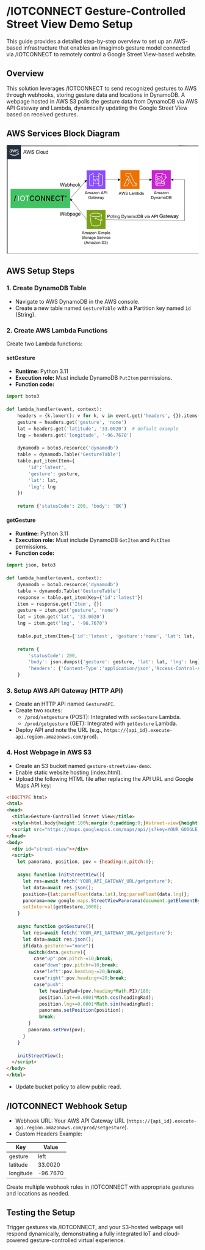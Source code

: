 # /IOTCONNECT Gesture-Controlled Street View Demo Setup

This guide provides a detailed step-by-step overview to set up an AWS-based infrastructure that enables an Imagimob gesture model connected via /IOTCONNECT to remotely control a Google Street View-based website.

## Overview
This solution leverages /IOTCONNECT to send recognized gestures to AWS through webhooks, storing gesture data and locations in DynamoDB. A webpage hosted in AWS S3 polls the gesture data from DynamoDB via AWS API Gateway and Lambda, dynamically updating the Google Street View based on received gestures.

## AWS Services Block Diagram

![image](aws_flow_diagram.png)


## AWS Setup Steps

### 1. Create DynamoDB Table
- Navigate to AWS DynamoDB in the AWS console.
- Create a new table named `GestureTable` with a Partition key named `id` (String).

### 2. Create AWS Lambda Functions

Create two Lambda functions:

#### setGesture
- **Runtime:** Python 3.11
- **Execution role:** Must include DynamoDB `PutItem` permissions.
- **Function code:**

```python
import boto3

def lambda_handler(event, context):
    headers = {k.lower(): v for k, v in event.get('headers', {}).items()}
    gesture = headers.get('gesture', 'none')
    lat = headers.get('latitude', '33.0020')  # default example
    lng = headers.get('longitude', '-96.7670')

    dynamodb = boto3.resource('dynamodb')
    table = dynamodb.Table('GestureTable')
    table.put_item(Item={
        'id':'latest',
        'gesture': gesture,
        'lat': lat,
        'lng': lng
    })

    return {'statusCode': 200, 'body': 'OK'}
```

#### getGesture
- **Runtime:** Python 3.11
- **Execution role:** Must include DynamoDB `GetItem` and `PutItem` permissions.
- **Function code:**

```python
import json, boto3

def lambda_handler(event, context):
    dynamodb = boto3.resource('dynamodb')
    table = dynamodb.Table('GestureTable')
    response = table.get_item(Key={'id':'latest'})
    item = response.get('Item', {})
    gesture = item.get('gesture', 'none')
    lat = item.get('lat', '33.0020')
    lng = item.get('lng', '-96.7670')

    table.put_item(Item={'id':'latest', 'gesture':'none', 'lat': lat, 'lng': lng})

    return {
        'statusCode': 200,
        'body': json.dumps({'gesture': gesture, 'lat': lat, 'lng': lng}),
        'headers': {'Content-Type':'application/json','Access-Control-Allow-Origin':'*'}
    }
```

### 3. Setup AWS API Gateway (HTTP API)

- Create an HTTP API named `GestureAPI`.
- Create two routes:
  - `/prod/setgesture` (POST): Integrated with `setGesture` Lambda.
  - `/prod/getgesture` (GET): Integrated with `getGesture` Lambda.
- Deploy API and note the URL (e.g., `https://{api_id}.execute-api.region.amazonaws.com/prod`).

### 4. Host Webpage in AWS S3

- Create an S3 bucket named `gesture-streetview-demo`.
- Enable static website hosting (index.html).
- Upload the following HTML file after replacing the API URL and Google Maps API key:

```html
<!DOCTYPE html>
<html>
<head>
  <title>Gesture-Controlled Street View</title>
  <style>html,body{height:100%;margin:0;padding:0;}#street-view{height:100%;width:100%;}</style>
  <script src="https://maps.googleapis.com/maps/api/js?key=YOUR_GOOGLE_API_KEY"></script>
</head>
<body>
  <div id="street-view"></div>
  <script>
    let panorama, position, pov = {heading:0,pitch:0};

    async function initStreetView(){
      let res=await fetch('YOUR_API_GATEWAY_URL/getgesture');
      let data=await res.json();
      position={lat:parseFloat(data.lat),lng:parseFloat(data.lng)};
      panorama=new google.maps.StreetViewPanorama(document.getElementById("street-view"),{position,pov,zoom:1});
      setInterval(getGesture,1000);
    }

    async function getGesture(){
      let res=await fetch('YOUR_API_GATEWAY_URL/getgesture');
      let data=await res.json();
      if(data.gesture!=="none"){
        switch(data.gesture){
          case"up":pov.pitch-=10;break;
          case"down":pov.pitch+=10;break;
          case"left":pov.heading-=20;break;
          case"right":pov.heading+=20;break;
          case"push":
            let headingRad=(pov.heading*Math.PI)/180;
            position.lat+=0.0001*Math.cos(headingRad);
            position.lng+=0.0001*Math.sin(headingRad);
            panorama.setPosition(position);
            break;
        }
        panorama.setPov(pov);
      }
    }

    initStreetView();
  </script>
</body>
</html>
```

- Update bucket policy to allow public read.

## /IOTCONNECT Webhook Setup

- Webhook URL: Your AWS API Gateway URL (`https://{api_id}.execute-api.region.amazonaws.com/prod/setgesture`).
- Custom Headers Example:

| Key | Value |
|-----|-------|
|gesture|left|
|latitude|33.0020|
|longitude|-96.7670|

Create multiple webhook rules in /IOTCONNECT with appropriate gestures and locations as needed.

## Testing the Setup

Trigger gestures via /IOTCONNECT, and your S3-hosted webpage will respond dynamically, demonstrating a fully integrated IoT and cloud-powered gesture-controlled virtual experience.

